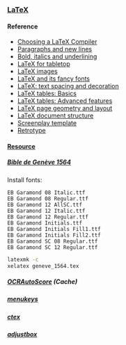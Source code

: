 ### [LaTeX](https://www.latex-project.org/)

#### Reference

- [Choosing a LaTeX Compiler](https://www.overleaf.com/learn/latex/Choosing_a_LaTeX_Compiler)
- [Paragraphs and new lines](https://www.overleaf.com/learn/latex/Paragraphs_and_new_lines)
- [Bold, italics and underlining](https://www.overleaf.com/learn/latex/Bold%2C_italics_and_underlining)
- [LaTeX for tabletop](https://vladar.bearblog.dev/latex-for-tabletop/)
- [LaTeX images](https://vladar.bearblog.dev/latex-images/)
- [LaTeX and its fancy fonts](https://vladar.bearblog.dev/latex-and-its-fancy-fonts/)
- [LaTeX: text spacing and decoration](https://vladar.bearblog.dev/latex-text-spacing-and-decoration/)
- [LaTeX tables: Basics](https://vladar.bearblog.dev/latex-tables-basics/)
- [LaTeX tables: Advanced features](https://vladar.bearblog.dev/latex-tables-advanced-features/)
- [LaTeX page geometry and layout](https://vladar.bearblog.dev/latex-page-geometry-and-layout/)
- [LaTeX document structure](https://vladar.bearblog.dev/latex-document-structure/)
- [Screenplay template](https://www.overleaf.com/latex/templates/screenplay-template/grqmtrnytdhj)
- [Retrotype](https://github.com/Vladar4/retrotype)

#### [Resource](https://scillidan-database.vercel.app/resource/latex)

##### [Bible de Genève 1564](https://github.com/raphink/geneve_1564)

Install fonts:

```
EB Garamond 08 Italic.ttf
EB Garamond 08 Regular.ttf
EB Garamond 12 AllSC.ttf
EB Garamond 12 Italic.ttf
EB Garamond 12 Regular.ttf
EB Garamond Initials.ttf
EB Garamond Initials Fill1.ttf
EB Garamond Initials Fill2.ttf
EB Garamond SC 08 Regular.ttf
EB Garamond SC 12 Regular.ttf
```

```sh
latexmk -c
xelatex geneve_1564.tex
```

##### [OCRAutoScore](https://github.com/vkgo/OCRAutoScore) (Cache)

##### [menukeys](https://ctan.org/pkg/menukeys)

##### [ctex](https://ctan.org/pkg/ctex)

##### [adjustbox](https://github.com/MartinScharrer/adjustbox)